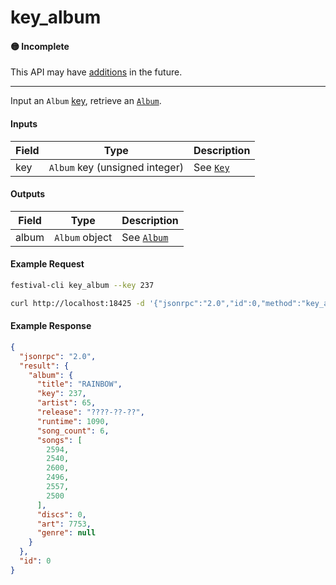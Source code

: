 # key_album

#### 🟡 Incomplete
This API may have [additions](../../api-stability/marker.md) in the future.

---

Input an `Album` [key](../../common-objects/key.md), retrieve an [`Album`](../../common-objects/album.md).

#### Inputs

| Field | Type                                           | Description |
|-------|------------------------------------------------|-------------|
| key   | `Album` key (unsigned integer)                 | See [`Key`](../../common-objects/key.md)

#### Outputs

| Field | Type           | Description |
|-------|----------------|-------------|
| album | `Album` object | See [`Album`](../../common-objects/album.md)

#### Example Request
```bash
festival-cli key_album --key 237
```
```bash
curl http://localhost:18425 -d '{"jsonrpc":"2.0","id":0,"method":"key_album","params":{"key":237}}'
```

#### Example Response
```json
{
  "jsonrpc": "2.0",
  "result": {
    "album": {
      "title": "RAINBOW",
      "key": 237,
      "artist": 65,
      "release": "????-??-??",
      "runtime": 1090,
      "song_count": 6,
      "songs": [
        2594,
        2540,
        2600,
        2496,
        2557,
        2500
      ],
      "discs": 0,
      "art": 7753,
      "genre": null
    }
  },
  "id": 0
}
```
